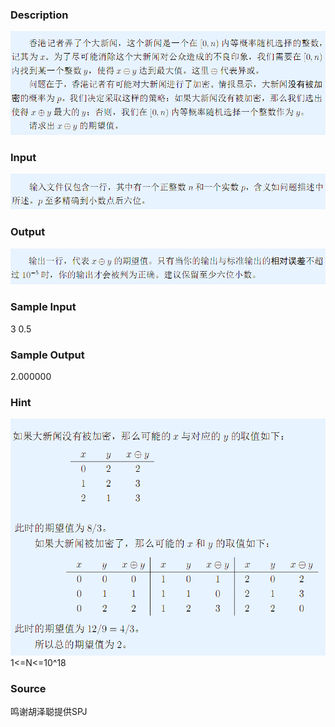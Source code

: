 
### Description
![](/JudgeOnline/upload/201407/1.jpg)
### Input
![](/JudgeOnline/upload/201407/2.jpg)
### Output
![](/JudgeOnline/upload/201407/3.jpg)
### Sample Input
3 0.5

### Sample Output
2.000000

### Hint
![](/JudgeOnline/upload/201407/4.jpg)
1<=N<=10^18
### Source
鸣谢胡泽聪提供SPJ